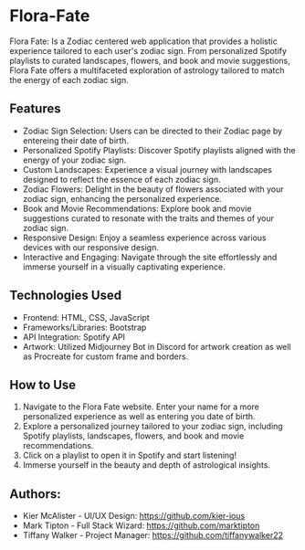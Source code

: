 # Flora-Fate

Flora Fate: Is a Zodiac centered web application that provides a holistic experience tailored to each user's zodiac sign. From personalized Spotify playlists to curated landscapes, flowers, and book and movie suggestions, Flora Fate offers a multifaceted exploration of astrology tailored to match the energy of each zodiac sign.

## Features

- Zodiac Sign Selection: Users can be directed to their Zodiac page by       entereing their date of birth.
- Personalized Spotify Playlists: Discover Spotify playlists aligned with the energy of your zodiac sign.
- Custom Landscapes: Experience a visual journey with landscapes designed to reflect the essence of each zodiac sign.
- Zodiac Flowers: Delight in the beauty of flowers associated with your zodiac sign, enhancing the personalized experience.
- Book and Movie Recommendations: Explore book and movie suggestions curated to resonate with the traits and themes of your zodiac sign.
- Responsive Design: Enjoy a seamless experience across various devices with our responsive design.
- Interactive and Engaging: Navigate through the site effortlessly and immerse yourself in a visually captivating experience.

## Technologies Used
- Frontend: HTML, CSS, JavaScript
- Frameworks/Libraries: Bootstrap
- API Integration: Spotify API
- Artwork: Utilized Midjourney Bot in Discord for artwork creation as well as Procreate for custom frame and borders.

## How to Use
1. Navigate to the Flora Fate website.
Enter your name for a more personalized experience as well as entering you date of birth.
2. Explore a personalized journey tailored to your zodiac sign, including Spotify playlists, landscapes, flowers, and book and movie recommendations.
4. Click on a playlist to open it in Spotify and start listening!
5. Immerse yourself in the beauty and depth of astrological insights.


## Authors:
  - Kier McAlister - UI/UX Design: https://github.com/kier-ious
  - Mark Tipton - Full Stack Wizard: https://github.com/marktipton
  - Tiffany Walker - Project Manager: https://github.com/tiffanywalker22
